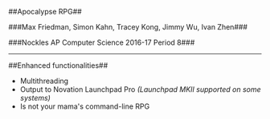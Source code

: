##Apocalypse RPG##

###Max Friedman, Simon Kahn, Tracey Kong, Jimmy Wu, Ivan Zhen###

###Nockles AP Computer Science 2016-17 Period 8###


___


##Enhanced functionalities##

* Multithreading
* Output to Novation Launchpad Pro *(Launchpad MKII supported on some systems)*
* Is not your mama's command-line RPG

